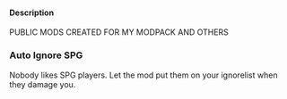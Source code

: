 #### Description
PUBLIC MODS CREATED FOR MY MODPACK AND OTHERS

### Auto Ignore SPG
Nobody likes SPG players. Let the mod put them on your ignorelist when they damage you.


